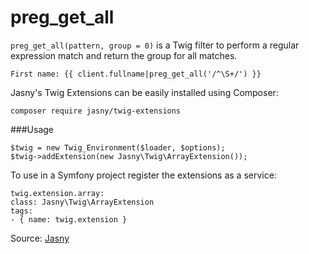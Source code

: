 # preg_get_all

`preg_get_all(pattern, group = 0)` is a Twig filter to perform a regular expression match and return the group for all
matches.

```twig
First name: {{ client.fullname|preg_get_all('/^\S+/') }}
```

Jasny's Twig Extensions can be easily installed using Composer:

```twig
composer require jasny/twig-extensions
```

###Usage

```twig
$twig = new Twig_Environment($loader, $options);
$twig->addExtension(new Jasny\Twig\ArrayExtension());
```

To use in a Symfony project register the extensions as a service:

```twig
twig.extension.array:
class: Jasny\Twig\ArrayExtension
tags:
- { name: twig.extension }
```

Source: [Jasny](https://github.com/jasny/twig-extensions)
